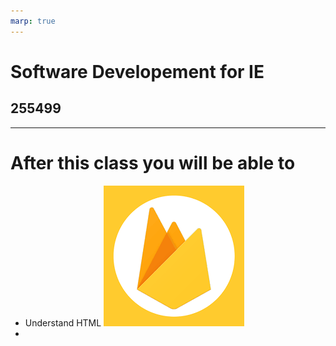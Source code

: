 ```yaml
---
marp: true
---
```


# Software Developement for IE

## 255499

---

# After this class you will be able to

- Understand HTML
  ![bg right](img/firebase.png)
-
